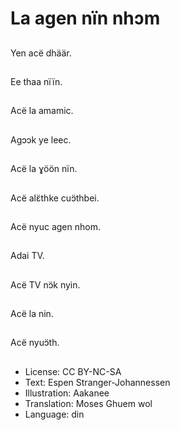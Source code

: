 # La agen nïn nhɔm

##
Yen acë dhäär.

##
Ee thaa nïïn.

##
Acë la amamic.

##
Agɔɔk ye leec.

##
Acë la ɣöön nïn.

##
Acë alɛ̈thke cuɔ̈thbei.

##
Acë nyuc agen nhom.

##
Adai TV.

##
Acë TV nɔ̈k nyin.

##
Acë la nin.

##
Acë nyuɔ̈th.

##
* License: CC BY-NC-SA
* Text: Espen Stranger-Johannessen
* Illustration: Aakanee
* Translation: Moses Ghuem wol
* Language: din

